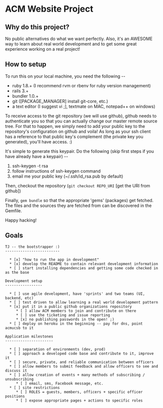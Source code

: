 ACM Website Project
===================

Why do this project?
--------------------

No public alternatives do what we want perfectly. Also, it's an AWESOME way to
learn about real world development and to get some great experience working on
a real project!

How to setup
------------

To run this on your local machine, you need the following --

  * ruby 1.8.+ (I recommend rvm or rbenv for ruby version management)
  * rails 3.+
  * bundler 1.0.+
  * git ([PACKAGE\_MANAGER] install git-core, etc.)
  * a text editor (I suggest vi ;], textmate on MAC, notepad++ on windows)

To receive access to the git repository (we will use github), github needs to
authenticate you so that you can actually change our master remote source tree.
For that to happen, we simply need to add your public key to the repository's
configuration on github and voila! As long as your ssh client has a reference
to that public key's complement (the private key you generated),
you'll have access. :)

It's simple to generate this keypair.
Do the following (skip first steps if you have already have a keypair)  --

  1. ssh-keygen -t rsa
  2. follow instructions of ssh-keygen command
  3. email me your public key (~/.ssh/id\_rsa.pub by default)

Then, checkout the repository (`git checkout REPO_URI` [get the URI from github])

Finally, `gem bundle` so that the appropriate 'gems' (packages) get fetched.
The files and the sources they are fetched from can be discovered in the Gemfile.

Happy hacking!

Goals
-----

    TJ -- the bootstrapper :)
    -------------------------

      * [x] "how to run the app in development"
      * [x] develop the README to contain relevant development information
      * [ ] start installing dependencies and getting some code checked in as the base

    Development setup
    -----------------

      * [ ] use agile development, have 'sprints' and two teams (UI, backend, etc)
      * [ ] test driven to allow learning a real world development pattern
      * [x] put it in a public github organizations repository
         * [ ] allow ACM members to join and contribute on there
         * [ ] use the ticketing and issue reporting
         * [x] no publishing passwords in the open! ;)
      * [ ] deploy on heroku in the beginning -- pay for dns, point acmucsb to it

    Application milestones
    ----------------------

      * [ ] separation of environments (dev, prod)
      * [ ] approach a developed code base and contribute to it, improve it
      * [ ] secure, private, and reliable communication between officers
      * [ ] allow members to submit feedback and allow officers to see and discuss it
      * [ ] allow creation of events + many methods of subscribing / unsubscribing
         * [ ] email, sms, Facebook message, etc.
      * [ ] site restrictions
         * [ ] ROLES = guests, members, officers + specific officer positions
         * [ ] expose appropriate pages + actions to specific roles
